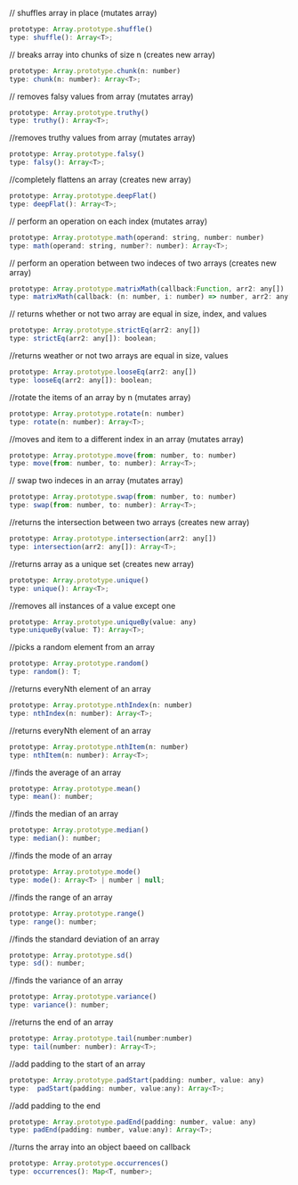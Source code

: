 

// shuffles array in place (mutates array)
```javascript
prototype: Array.prototype.shuffle()
type: shuffle(): Array<T>;
```

// breaks array into chunks of size n (creates new array)
```javascript
prototype: Array.prototype.chunk(n: number)     
type: chunk(n: number): Array<T>;

```

// removes falsy values from array (mutates array)
```javascript
prototype: Array.prototype.truthy()      
type: truthy(): Array<T>;

```

//removes truthy values from array (mutates array)
```javascript
prototype: Array.prototype.falsy()      
type: falsy(): Array<T>;

```

//completely flattens an array (creates new array)
```javascript
prototype: Array.prototype.deepFlat()      
type: deepFlat(): Array<T>;

```

// perform an operation on each index (mutates array)
```javascript
prototype: Array.prototype.math(operand: string, number: number)     
type: math(operand: string, number?: number): Array<T>;

```
    
 // perform an operation between two indeces of two arrays (creates new array)
```javascript
prototype: Array.prototype.matrixMath(callback:Function, arr2: any[])       
type: matrixMath(callback: (n: number, i: number) => number, arr2: any[]): Array<T>;

```

 // returns whether or not two array are equal in size, index, and values
```javascript
prototype: Array.prototype.strictEq(arr2: any[])  
type: strictEq(arr2: any[]): boolean;     
```

  //returns weather or not two arrays are equal in size, values
```javascript
prototype: Array.prototype.looseEq(arr2: any[])
type: looseEq(arr2: any[]): boolean;
```

  //rotate the items of an array by n (mutates array)
```javascript
prototype: Array.prototype.rotate(n: number)       
type: rotate(n: number): Array<T>;  
```

 //moves and item to a different index in an array (mutates array)
```javascript
prototype: Array.prototype.move(from: number, to: number)     
type: move(from: number, to: number): Array<T>;
```

   // swap two indeces in an array (mutates array)
```javascript
prototype: Array.prototype.swap(from: number, to: number)
type: swap(from: number, to: number): Array<T>;
```

 //returns the intersection between two arrays (creates new array)
```javascript
prototype: Array.prototype.intersection(arr2: any[]) 
type: intersection(arr2: any[]): Array<T>;
```

  //returns array as a unique set (creates new array)
```javascript
prototype: Array.prototype.unique()       
type: unique(): Array<T>;
```

  //removes all instances of a value except one
```javascript
prototype: Array.prototype.uniqueBy(value: any)
type:uniqueBy(value: T): Array<T>;
```   

  //picks a random element from an array 
```javascript
prototype: Array.prototype.random()      
type: random(): T;
```

  //returns everyNth element of an array
```javascript
prototype: Array.prototype.nthIndex(n: number) 
type: nthIndex(n: number): Array<T>;   
```

  //returns everyNth element of an array
```javascript
prototype: Array.prototype.nthItem(n: number)
type: nthItem(n: number): Array<T>;
```

  //finds the average of an array
```javascript
prototype: Array.prototype.mean() 
type: mean(): number;
```

  //finds the median of an array
```javascript
prototype: Array.prototype.median()
type: median(): number;
```

  //finds the mode of an array
```javascript
prototype: Array.prototype.mode()
type: mode(): Array<T> | number | null;
```

  //finds the range of an array
```javascript
prototype: Array.prototype.range() 
type: range(): number;
```

  //finds the standard deviation of an array
```javascript
prototype: Array.prototype.sd()
type: sd(): number;
```

  //finds the variance of an array
```javascript
prototype: Array.prototype.variance() 
type: variance(): number;
```

  //returns the end of an array
```javascript
prototype: Array.prototype.tail(number:number)  
type: tail(number: number): Array<T>;
```  

  //add padding to the start of an array
```javascript
prototype: Array.prototype.padStart(padding: number, value: any) 
type:  padStart(padding: number, value:any): Array<T>;
```

  //add padding to the end
```javascript
prototype: Array.prototype.padEnd(padding: number, value: any)
type: padEnd(padding: number, value:any): Array<T>;
```

  //turns the array into an object baeed on callback 
```javascript
prototype: Array.prototype.occurrences() 
type: occurrences(): Map<T, number>;
```
    
      